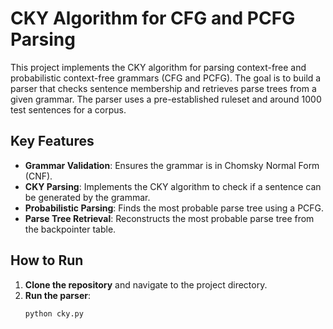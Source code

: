 # CKY Algorithm for CFG and PCFG Parsing

This project implements the CKY algorithm for parsing context-free and probabilistic context-free grammars (CFG and PCFG). The goal is to build a parser that checks sentence membership and retrieves parse trees from a given grammar. The parser uses a pre-established ruleset and around 1000 test sentences for a corpus.

## Key Features
- **Grammar Validation**: Ensures the grammar is in Chomsky Normal Form (CNF).
- **CKY Parsing**: Implements the CKY algorithm to check if a sentence can be generated by the grammar.
- **Probabilistic Parsing**: Finds the most probable parse tree using a PCFG.
- **Parse Tree Retrieval**: Reconstructs the most probable parse tree from the backpointer table.

## How to Run
1. **Clone the repository** and navigate to the project directory.
2. **Run the parser**:
   ```bash
   python cky.py
